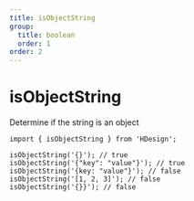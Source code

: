 ```yaml
---
title: isObjectString
group:
  title: boolean
  order: 1
order: 2
---
```


# isObjectString

Determine if the string is an object

```tsx | pure
import { isObjectString } from 'HDesign';

isObjectString('{}'); // true
isObjectString('{"key": "value"}'); // true
isObjectString('{key: "value"}'); // false
isObjectString('[1, 2, 3]'); // false
isObjectString('{}}'); // false
```
